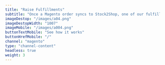 ```yaml
---
title: "Raise Fulfillments"
subtitle: "Once a Magento order syncs to Stock2Shop, one of our fulfillment partners can be automatically notified to deliver."
imageDestop: "/images/a04.png"
imageDestopWidth: "1007"
imageMobile: "/images/a004.png"
buttonTextMobile: "See how it works"
buttonHrefMobile: "/" 
channel: "magento"
type: "channel-content"
headless: true
weight: 3
---
```

